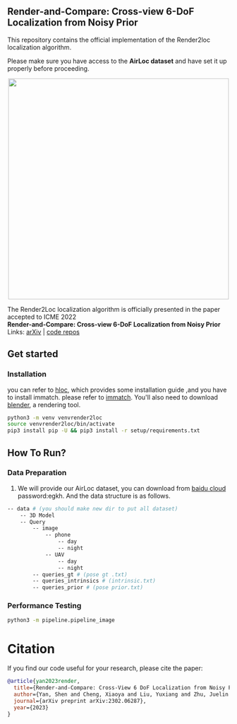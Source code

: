 ## Render-and-Compare: Cross-view 6-DoF Localization from Noisy Prior
This repository contains the official implementation of the Render2loc localization algorithm. 

Please make sure you have access to the **AirLoc dataset** and have set it up properly before proceeding. 

<p align="center">
  <img src="assets/full_img.png" height="500">
</p>

The Render2Loc localization algorithm is officially presented in the paper accepted to ICME 2022
<br>
**Render-and-Compare: Cross-view 6-DoF Localization from Noisy Prior**
<br>
Links: [arXiv](https://arxiv.org/pdf/2302.06287.pdf) | [code repos](https://github.com/) 

##  Get started

### Installation
you can refer to [hloc](https://github.com/cvg/Hierarchical-Localization/), which provides some installation guide ,and you have to install immatch. please refer to  [immatch](https://github.com/GrumpyZhou/image-matching-toolbox/blob/main/docs/install.md). You'll also need to download [blender](https://www.blender.org/download/), a rendering tool.

```bash
python3 -m venv venvrender2loc
source venvrender2loc/bin/activate
pip3 install pip -U && pip3 install -r setup/requirements.txt
```

## How To Run?
### Data Preparation
1. We will provide our AirLoc dataset, you can download from [baidu cloud](https://pan.baidu.com/s/1iWi8iGK61J_hvOAD2ofQEw) password:egkh. And the data structure is as follows. 
```bash
-- data # (you should make new dir to put all dataset)
    -- 3D Model 
    -- Query
        -- image
            -- phone
                -- day
                -- night
            -- UAV
                -- day
                -- night
        -- queries_gt # (pose gt .txt)
        -- queries_intrinsics # (intrinsic.txt)
        -- queries_prior # (pose prior.txt)

```

### Performance Testing
```bash
python3 -m pipeline.pipeline_image
```

# Citation

If you find our code useful for your research, please cite the paper:
````bibtex
@article{yan2023render,
  title={Render-and-Compare: Cross-View 6 DoF Localization from Noisy Prior},
  author={Yan, Shen and Cheng, Xiaoya and Liu, Yuxiang and Zhu, Juelin and Wu, Rouwan and Liu, Yu and Zhang, Maojun},
  journal={arXiv preprint arXiv:2302.06287},
  year={2023}
}
````